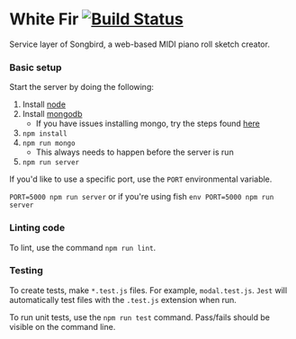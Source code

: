 # White Fir [![Build Status](https://travis-ci.com/mosaic-development-studio/white-fir.svg?branch=master)](https://travis-ci.com/mosaic-development-studio/white-fir)
Service layer of Songbird, a web-based MIDI piano roll sketch creator.

### Basic setup
Start the server by doing the following:

1.  Install [node](https://nodejs.org/en/download/)
2.  Install [mongodb](https://treehouse.github.io/installation-guides/mac/mongo-mac.html)
    * If you have issues installing mongo, try the steps found [here](https://github.com/Homebrew/brew/issues/3228#issuecomment-332679274)
3.  `npm install`
4.  `npm run mongo`
    * This always needs to happen before the server is run
5.  `npm run server`

If you'd like to use a specific port, use the `PORT` environmental variable.

`PORT=5000 npm run server` or if you're using fish `env PORT=5000 npm run server`

### Linting code
To lint, use the command `npm run lint`.

### Testing
To create tests, make `*.test.js` files.  For example, `modal.test.js`.  `Jest` will automatically test files with the `.test.js` extension when run.

To run unit tests, use the `npm run test` command.  Pass/fails should be visible on the command line.
